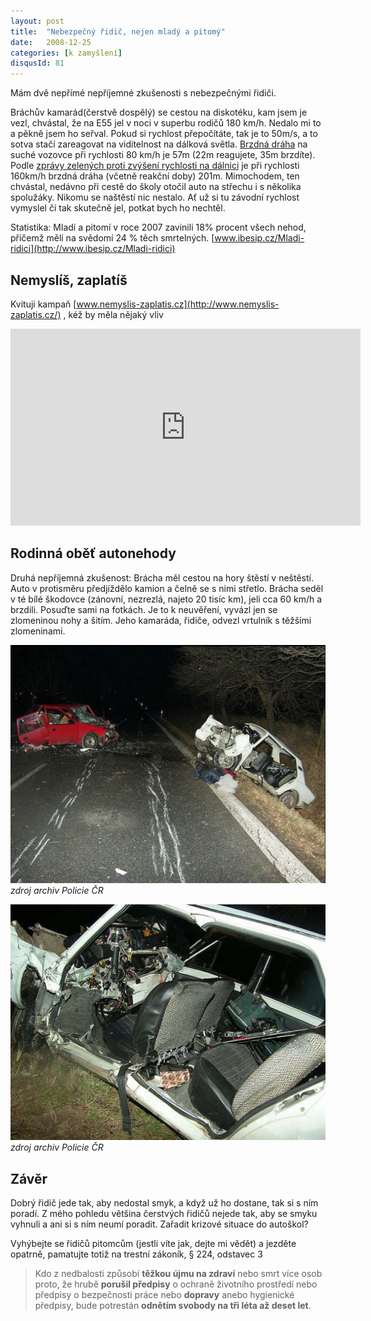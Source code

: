 ```yaml
---
layout: post
title:  "Nebezpečný řidič, nejen mladý a pitomý"
date:   2008-12-25
categories: [k zamyšlení]
disqusId: 81
---
```

Mám dvě nepřímé nepříjemné zkušenosti s nebezpečnými řidiči.

Bráchův kamarád(čerstvě dospělý) se cestou na diskotéku, kam jsem je vezl, chvástal, že na E55 jel v noci v superbu rodičů 180 km/h. Nedalo mi
 to a pěkně jsem ho seřval. Pokud si rychlost přepočítáte, tak je to 50m/s, a to sotva stačí zareagovat na viditelnost na dálková světla. 
 [Brzdná dráha](http://www.ibesip.cz/Rychlost/Draha-pro-zastaveni-vozidla) na suché vozovce při rychlosti 80 km/h je 57m (22m reagujete, 35m 
 brzdíte). Podle [zprávy zelených proti zvýšení rychlosti na dálnici](http://www.zeleni.cz/4130/clanek/strana-zelenych-nesouhlasi-se-zvysenim-rychlostniho-limitu-na-160-km-h/) je při rychlosti 160km/h brzdná dráha (včetně reakční doby) 201m.
Mimochodem, ten chvástal, nedávno při cestě do školy otočil auto na střechu i s několika spolužáky. Nikomu se naštěstí nic nestalo. Ať už si tu závodní rychlost vymyslel či tak skutečně jel, potkat bych ho nechtěl.
<!--more-->

Statistika: Mladí a pitomí v roce 2007 zavinili 18% procent všech nehod, přičemž měli na svědomí 24 % těch smrtelných. [www.ibesip.cz/Mladi-ridici](http://www.ibesip.cz/Mladi-ridici)

Nemyslíš, zaplatíš
------

Kvituji kampaň [www.nemyslis-zaplatis.cz](http://www.nemyslis-zaplatis.cz/) , kéž by měla nějaký vliv

<iframe width="560" height="315" src="https://www.youtube.com/embed/otgH6sFECoM" frameborder="0" allowfullscreen></iframe>

Rodinná oběť autonehody
------

Druhá nepříjemná zkušenost: Brácha měl cestou na hory štěstí v neštěstí. Auto v protisměru předjíždělo kamion a čelně se s nimi střetlo. 
Brácha seděl v té bílé škodovce (zánovní, nezrezlá, najeto 20 tisíc km), jeli cca 60 km/h a brzdili. Posuďte sami na fotkách. Je to k neuvěření, vyvázl jen se zlomeninou nohy a šitím. Jeho kamaráda, řidiče, odvezl vrtulník s těžšími zlomeninami.

![](/assets/2008-12-25/picture1.jpg)
_zdroj archiv Policie ČR_

![](/assets/2008-12-25/picture2.jpg)
_zdroj archiv Policie ČR_

Závěr
------

Dobrý řidič jede tak, aby nedostal smyk, a když už ho dostane, tak si s ním poradí. Z mého pohledu většina čerstvých řidičů nejede tak, aby se smyku vyhnuli a ani si s ním neumí poradit. Zařadit krizové situace do autoškol?

Vyhýbejte se řidičů pitomcům (jestli víte jak, dejte mi vědět) a jezděte opatrně, pamatujte totiž na trestní zákoník, § 224, odstavec 3

> Kdo z nedbalosti způsobí __těžkou újmu na zdraví__ nebo smrt více osob proto, že hrubě __porušil předpisy__ o ochraně životního prostředí nebo 
předpisy o bezpečnosti práce nebo __dopravy__ anebo hygienické předpisy, bude potrestán __odnětím svobody na tři léta až deset let__.